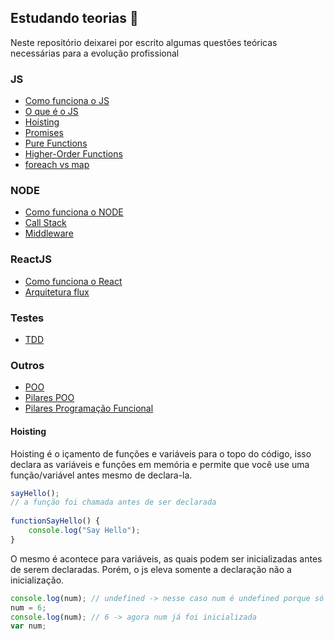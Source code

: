 ## Estudando teorias 🧠

Neste repositório deixarei por escrito algumas questões teóricas necessárias para a evolução profissional

### JS 
- [Como funciona o JS](#how-js-works)
- [O que é o JS](#what-is-js)
- [Hoisting](#hosting)
- [Promises](#promises)
- [Pure Functions](#pure-functions)
- [Higher-Order Functions](#higher-order-functions)
- [foreach vs map](#foreach-vs-map)

### NODE
- [Como funciona o NODE](#how-node-works)
- [Call Stack](#call-stack)
- [Middleware](#middleware)

### ReactJS
- [Como funciona o React](#how-react-works)
- [Arquitetura flux](#flux-architecture)

### Testes
- [TDD](#tdd)

### Outros
- [POO](#poo)
- [Pilares POO](#poo-pillars)
- [Pilares Programação Funcional](#functional-programming-pillars)

#### <a name="hoisting"></a> Hoisting
Hoisting é o içamento de funções e variáveis para o topo do código, isso declara as variáveis e funções em memória e permite que você use uma função/variável antes mesmo de declara-la.
```javascript
sayHello();
// a função foi chamada antes de ser declarada
    
functionSayHello() {
    console.log("Say Hello");
}
```
O mesmo é acontece para variáveis, as quais podem ser inicializadas antes de serem declaradas. Porém, o js eleva somente a declaração não a inicialização.
```javascript 
console.log(num); // undefined -> nesse caso num é undefined porque só foi declarada
num = 6;
console.log(num); // 6 -> agora num já foi inicializada
var num;
```
